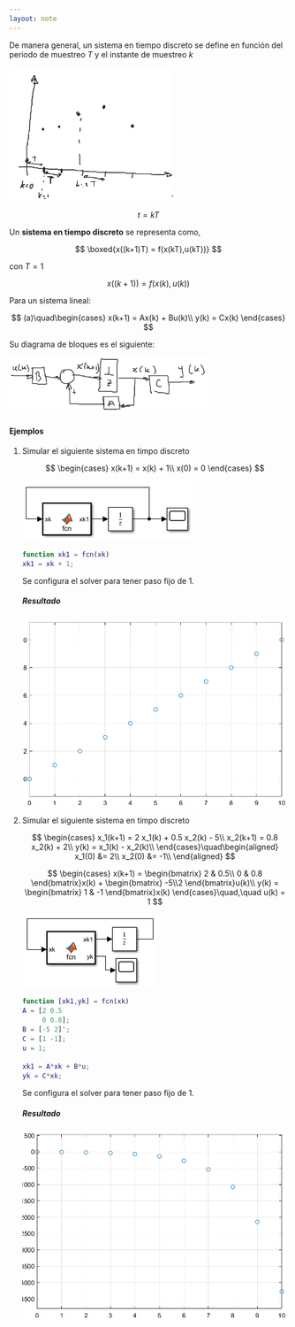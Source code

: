 ```yaml
---
layout: note
---
```


De manera general, un sistema en tiempo discreto se define en función del periodo de muestreo $T$ y el instante de muestreo $k$

![muesreo](../../img/muestreoSistemaTiempoDiscreto.png)

$$
t = kT
$$

Un **sistema en tiempo discreto** se representa como,

$$
\boxed{x((k+1)T) = f(x(kT),u(kT))}
$$

con $T = 1$

$$
x((k+1)) = f(x(k),u(k))
$$

Para un sistema lineal:

$$
(a)\quad\begin{cases}
    x(k+1) = Ax(k) + Bu(k)\\
    y(k) = Cx(k)
\end{cases}
$$

Su diagrama de bloques es el siguiente:

![diagrama de bloques](../../img/diagBloquesSistemaTiempoDiscreto.png)

#### Ejemplos
1. Simular el siguiente sistema en timpo discreto

    $$
    \begin{cases}
        x(k+1) = x(k) + 1\\
        x(0) = 0
    \end{cases}
    $$
    
    ![Diagrama Simulink 1](../../img/simSistemaTiempoDiscretoEjercicio1.png)
    
    ```matlab
    function xk1 = fcn(xk)
    xk1 = xk + 1;
    ```
    
    Se configura el solver para tener paso fijo de 1.

    ##### Resultado
    
    ![Gráfica resultado 1](../../img/resultadoSistemaTiempoDiscretoEjercicio1.png)
    
2. Simular el siguiente sistema en timpo discreto

    $$
    \begin{cases}
        x_1(k+1) = 2 x_1(k) + 0.5 x_2(k) - 5\\
        x_2(k+1) = 0.8 x_2(k) + 2\\
        y(k) = x_1(k) - x_2(k)\\
    \end{cases}\quad\begin{aligned}
        x_1(0) &= 2\\
        x_2(0) &= -1\\
    \end{aligned}
    $$

    $$
    \begin{cases}
        x(k+1) = \begin{bmatrix}
            2 & 0.5\\
            0 & 0.8
        \end{bmatrix}x(k) + \begin{bmatrix}
            -5\\2
        \end{bmatrix}u(k)\\
        y(k) = \begin{bmatrix}
            1 & -1
        \end{bmatrix}x(k)
    \end{cases}\quad,\quad u(k) = 1
    $$

    ![Diagrama Simulink 2](../../img/simSistemaTiempoDiscretoEjercicio2.png)
    
    ```matlab
    function [xk1,yk] = fcn(xk)
    A = [2 0.5
         0 0.8];
    B = [-5 2]';
    C = [1 -1];
    u = 1;

    xk1 = A*xk + B*u;
    yk = C*xk;
    ```
    
    Se configura el solver para tener paso fijo de 1.

    ##### Resultado
    
    ![Gráfica resultado 2](../../img/resultadoSistemaTiempoDiscretoEjercicio2.png)
